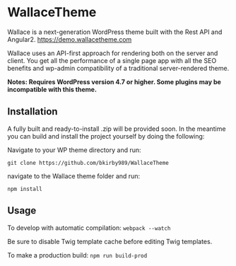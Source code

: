 # WallaceTheme
Wallace is a next-generation WordPress theme built with the Rest API and Angular2. 
https://demo.wallacetheme.com

Wallace uses an API-first approach for rendering both on the server and client. You get all the performance of a single page app with all the SEO benefits and wp-admin compatibility of a traditional server-rendered theme. 

**Notes: Requires WordPress version 4.7 or higher. Some plugins may be incompatible with this theme.**

## Installation
A fully built and ready-to-install .zip will be provided soon. In the meantime you can build and install the project yourself by doing the following: 

Navigate to your WP theme directory and run:

`git clone https://github.com/bkirby989/WallaceTheme`

navigate to the Wallace theme folder and run: 

`npm install`

## Usage
To develop with automatic compilation:
`webpack --watch`

Be sure to disable Twig template cache before editing Twig templates. 

To make a production build:
`npm run build-prod`
